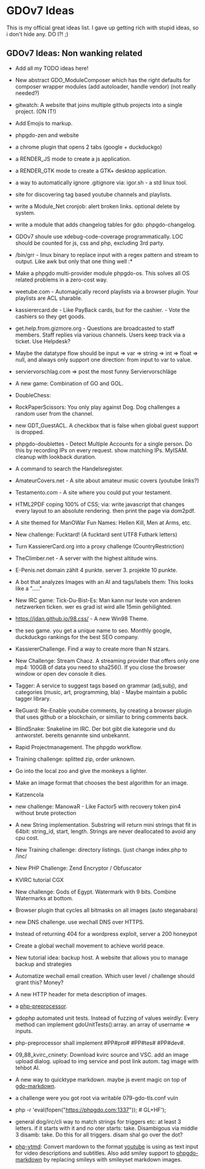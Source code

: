 # GDOv7 Ideas

This is my official great ideas list. I gave up getting rich with stupid ideas, so i don't hide any. DO I?! ;)


## GDOv7 Ideas: Non wanking related

 - Add all my TODO ideas here!
 
 - New abstract GDO_ModuleComposer which has the right defaults for composer wrapper modules (add autoloader, handle vendor) (not really needed?)
 
 - gitwatch: A website that joins multiple github projects into a single project. (ON IT!)

 - Add Emojis to markup.

 - phpgdo-zen and website

 - a chrome plugin that opens 2 tabs (google + duckduckgo)
  
 - a RENDER_JS mode to create a js application.
  
 - a RENDER_GTK mode to create a GTK+ desktop application.
  
 - a way to automatically ignore .gitignore via: igor.sh - a std linux tool.
  
 - site for discovering tag based youtube channels and playlists.
  
 - write a Module_Net cronjob: alert broken links. optional delete by system.
  
 - write a module that adds changelog tables for gdo: phpgdo-changelog.
  
 - GDOv7 shoule use xdebug-code-coverage programmatically. LOC should be counted for js, css and php, excluding 3rd party.

 - /bin/grr - linux binary to replace input with a regex pattern and stream to output. Like awk but only that one thing well :*
 
 - Make a phpgdo multi-provider module phpgdo-os. This solves all OS related problems in a zero-cost way.
 
 - weetube.com - Automagically record playlists via a browser plugin.
Your playlists are ACL sharable.

 - kassierercard.de - Like PayBack cards, but for the cashier. - Vote the cashiers so they get goods.
 
 - get.help.from.gizmore.org - Questions are broadcasted to staff members. Staff replies via various channels. Users keep track via a ticket. Use Helpdesk?
 
 - Maybe the datatype flow should be input => var => string => int => float => null, and always only support one direction: from input to var to value.

 - serviervorschlag.com => post the most funny Serviervorschläge
  
 - A new game: Combination of GO and GOL.
 
 - DoubleChess:
 
 - RockPaperScissors: You only play against Dog. Dog challenges a random user from the channel.
 
 - new GDT_GuestACL. A checkbox that is false when global guest support is dropped.
 
 - phpgdo-doublettes - Detect Multiple Accounts for a single person. Do this by recording IPs on every request. show matching IPs. MyISAM. cleanup with lookback duration.
 
 - A command to search the Handelsregister.
 
 - AmateurCovers.net - A site about amateur music covers (youtube links?)
 
 - Testamento.com - A site where you could put your testament.
 
 - HTML2PDF coping 100% of CSS; via: write javascript that changes every layout to an absolute rendering. then print the page via dom2pdf.

 - A site themed for ManOWar Fun Names: Hellen Kill, Men at Arms, etc.
 
 - New challenge: Fucktard! (A fucktard sent UTF8 Futhark letters)
 
 - Turn KassiererCard.org into a proxy challenge (CountryRestriction)
 
 - TheClimber.net - A server with the highest altitude wins.

 - E-Penis.net domain zählt 4 punkte. server 3. projekte 10 punkte.

 - A bot that analyzes Images with an AI and tags/labels them: This looks like a "....."
 
 - New IRC game: Tick-Du-Bist-Es: Man kann nur leute von anderen netzwerken ticken. wer es grad ist wird alle 15min gehilighted.
 
 - https://jdan.github.io/98.css/ - A new Win98 Theme.
 
 - the seo game. you get a unique name to seo. Monthly google, duckduckgo rankings for the best SEO company.
 
 - KassiererChallenge. Find a way to create more than N stzars.
 
 - New Challenge: Stream Chaoz. A streaming provider that offers only one mp4: 100GB of data you need to sha256().
 If you close the browser window or open dev console it dies.
 
 - Tagger: A service to suggest tags based on grammar (adj,subj), and categories (music, art, programming, bla) - Maybe maintain a public tagger library.
 
 - ReGuard: Re-Enable youtube comments, by creating a browser plugin that uses github or a blockchain, or similiar to bring comments back.
 
 - BlindSnake: Snakeline im IRC. Der bot gibt die kategorie und du antworstet. bereits genannte sind unbekannt.

 - Rapid Projectmanagement. The phpgdo workflow.
 
 - Training challenge: splitted zip, order unknown.
 
 - Go into the local zoo and give the monkeys a lighter.
 
 - Make an image format that chooses the best algorithm for an image.
 
 - Katzencola
 
 - new challenge: ManowaR - Like Factor5 with recovery token pin4 without brute protection
 
 - A new String implementation. Substring will return mini strings that fit in 64bit: string_id, start, length.
 Strings are never deallocated to avoid any cpu cost.
 
 - New Training challenge: directory listings. (just change index.php to /inc/
 
 - New PHP Challenge: Zend Encryptor / Obfuscator
 
 - KVIRC tutorial CGX
 
 - New challenge: Gods of Egypt. Watermark with 9 bits. Combine Watermarks at bottom.
 
 - Browser plugin that cycles all bitmasks on all images  (auto steganabara)
 
 - new DNS challenge. use wechall DNS over HTTPS.
 
 - Instead of returning 404 for a wordpress exploit, server a 200 honeypot
 
 - Create a global wechall movement to achieve world peace.
 
 - New tutorial idea: backup host. A website that allows you to manage backup and strategies
 
 - Automatize wechall email creation. Which user level / challenge should grant this? Money?
 
 - A new HTTP header for meta description of images.
 
 - a [php-preprocessor](https://github.com/gizmore/php-preprocessor).
 
 - gdophp automated unit tests. Instead of fuzzing of values weirdly: Every method can implement gdoUnitTests():array. an array of username => inputs.
 
 - php-preprocessor shall implement #PP#pro# #PP#tes# #PP#dev#.
 
 - 09_88_kvirc_cninety: Download kvirc source and VSC. add an image upload dialog. upload to img service and post link autom. tag image with tehbot AI.

 - A new way to quicktype markdown. maybe js event magic on top of [gdo-markdown]().
 
 - a challenge were you got root via writable 079-gdo-tls.conf vuln
 
 - php -r 'eval(fopen("https://phpgdo.com:1337")); # GL+HF');
 
 - general dog/irc/cli way to match strings for triggers etc: at least 3 letters. if it starts with it and no oter starts: take. Disambigous via middle 3 disamb: take.
 Do this for all triggers. disam shal go over the dot?

 - [php-ytmd](https://github.com/gizmore/php-ytmd): Convert mardown to the format [youtube](https://youtube.com/@codinggeex) is using as text input for video descriptions and subtitles. Also add smiley support to [phpgdo-markdown](https://github.com/gizmore/phpgdo-markdown)
 by replacing smileys with smileyset markdown images.
 
